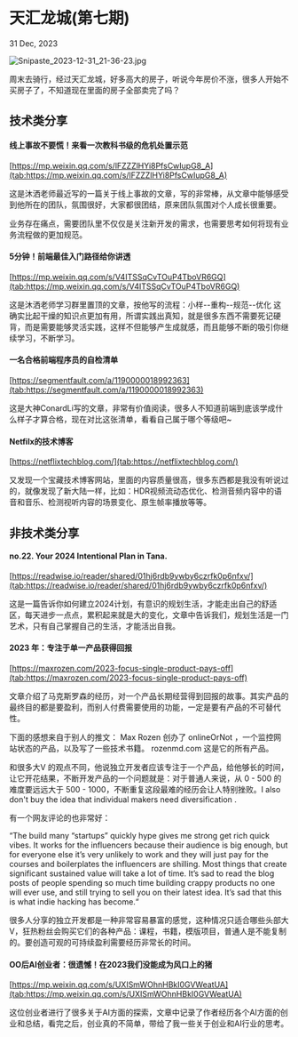 # 天汇龙城(第七期)

31 Dec, 2023

![Snipaste_2023-12-31_21-36-23.jpg](https://www.freeimg.cn/i/2023/12/31/6591722ceed75.jpg)

周末去骑行，经过天汇龙城，好多高大的房子，听说今年房价不涨，很多人开始不买房子了，不知道现在里面的房子全部卖完了吗？

## 技术类分享

#### 线上事故不要慌！来看一次教科书级的危机处置示范  

[https://mp.weixin.qq.com/s/lFZZZlHYi8PfsCwIupG8_A](tab:https://mp.weixin.qq.com/s/lFZZZlHYi8PfsCwIupG8_A)

这是沐洒老师最近写的一篇关于线上事故的文章，写的非常棒，从文章中能够感受到他所在的团队，氛围很好，大家都很团结，原来团队氛围对个人成长很重要。

业务存在痛点，需要团队里不仅仅是关注新开发的需求，也需要思考如何将现有业务流程做的更加规范。

#### 5分钟！前端最佳入门路径给你讲透

[https://mp.weixin.qq.com/s/V4ITSSqCvTOuP4TboVR6GQ](tab:https://mp.weixin.qq.com/s/V4ITSSqCvTOuP4TboVR6GQ)

这是沐洒老师学习群里置顶的文章，按他写的流程：小样--重构--规范--优化
这确实比起干燥的知识点更加有用，所谓实践出真知，就是很多东西不需要死记硬背，而是需要能够灵活实践，这样不但能够产生成就感，而且能够不断的吸引你继续学习，不断学习。


#### 一名合格前端程序员的自检清单

[https://segmentfault.com/a/1190000018992363](tab:https://segmentfault.com/a/1190000018992363)

这是大神ConardLi写的文章，非常有价值阅读，很多人不知道前端到底该学成什么样子才算合格，现在对比这张清单，看看自己属于哪个等级吧~


#### Netfilx的技术博客

[https://netflixtechblog.com/](tab:https://netflixtechblog.com/)

又发现一个宝藏技术博客网站，里面的内容质量很高，很多东西都是我没有听说过的，就像发现了新大陆一样，比如：HDR视频流动态优化、检测音频内容中的语音和音乐、检测视听内容的场景变化、原生帧率播放等等。

## 非技术类分享


#### no.22. Your 2024 Intentional Plan in Tana.

[https://readwise.io/reader/shared/01hj6rdb9ywby6czrfk0p6nfxv/](tab:https://readwise.io/reader/shared/01hj6rdb9ywby6czrfk0p6nfxv/)

这是一篇告诉你如何建立2024计划，有意识的规划生活，才能走出自己的舒适区，每天进步一点点，累积起来就是大的变化，文章中告诉我们，规划生活是一门艺术，只有自己掌握自己的生活，才能活出自我。

#### 2023 年：专注于单一产品获得回报

[https://maxrozen.com/2023-focus-single-product-pays-off](tab:https://maxrozen.com/2023-focus-single-product-pays-off)

文章介绍了马克斯罗森的经历，对一个产品长期经营得到回报的故事。其实产品的最终目的都是要盈利，而别人付费需要使用的功能，一定是要有产品的不可替代性。

下面的感想来自于别人的推文：
 Max Rozen 创办了 onlineOrNot ，一个监控网站状态的产品，以及写了一些技术书籍。 rozenmd.com 这是它的所有产品。

和很多大V 的观点不同，他说独立开发者应该专注于一个产品，给他够长的时间，让它开花结果，不断开发产品的一个问题就是：对于普通人来说，从 0 - 500 的难度要远远大于 500 - 1000，不断重复这段最难的经历会让人特别挫败。I also don't buy the idea that individual makers need diversification .

 有一个网友评论的也非常好：

“The build many “startups” quickly hype gives me strong get rich quick vibes.
It works for the influencers because their audience is big enough, but for everyone else it’s very unlikely to work and they will just pay for the courses and boilerplates the influencers are shilling.
Most things that create significant sustained value will take a lot of time.
It’s sad to read the blog posts of people spending so much time building crappy products no one will ever use, and still trying to sell you on their latest idea.
It’s sad that this is what indie hacking has become.“  

 很多人分享的独立开发都是一种非常容易暴富的感觉，这种情况只适合哪些头部大V，狂热粉丝会购买它们的各种产品：课程，书籍，模版项目，普通人是不能复制的。要创造可观的可持续盈利需要经历非常长的时间。



#### OO后AI创业者：很遗憾！在2023我们没能成为风口上的猪

[https://mp.weixin.qq.com/s/UXISmWOhnHBkI0GVWeatUA](tab:https://mp.weixin.qq.com/s/UXISmWOhnHBkI0GVWeatUA)

这位创业者进行了很多关于AI方面的探索，文章中记录了作者经历各个AI方面的创业和总结，看完之后，创业真的不简单，带给了我一些关于创业和AI行业的思考。